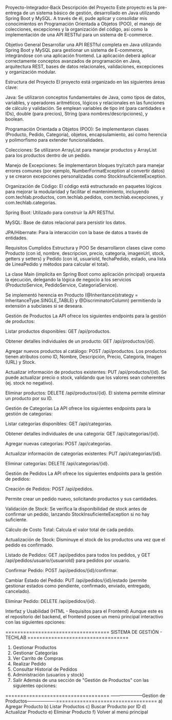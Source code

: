 Proyecto-Integrador-Back
Descripción del Proyecto
Este proyecto es la pre-entrega de un sistema básico de gestión, desarrollado en Java utilizando Spring Boot y MySQL. A través de él, pude aplicar y consolidar mis conocimientos en Programación Orientada a Objetos (POO), el manejo de colecciones, excepciones y la organización del código, así como la implementación de una API RESTful para un sistema de E-commerce.

Objetivo General
Desarrollar una API RESTful completa en Java utilizando Spring Boot y MySQL para gestionar un sistema de E-commerce, integrándose con una aplicación frontend. La aplicación deberá aplicar correctamente conceptos avanzados de programación en Java, arquitectura REST, bases de datos relacionales, validaciones, excepciones y organización modular.

Estructura del Proyecto
El proyecto está organizado en las siguientes áreas clave:

Java: Se utilizaron conceptos fundamentales de Java, como tipos de datos, variables, y operadores aritméticos, lógicos y relacionales en las funciones de cálculo y validación. Se emplean variables de tipo int (para cantidades e IDs), double (para precios), String (para nombres/descripciones), y boolean.

Programación Orientada a Objetos (POO): Se implementaron clases (Producto, Pedido, Categoria), objetos, encapsulamiento, así como herencia y polimorfismo para extender funcionalidades.

Colecciones: Se utilizaron ArrayList para manejar productos y ArrayList<LineaPedido> para los productos dentro de un pedido.

Manejo de Excepciones: Se implementaron bloques try/catch para manejar errores comunes (por ejemplo, NumberFormatException al convertir datos) y se crearon excepciones personalizadas como StockInsuficienteException.

Organización de Código: El código está estructurado en paquetes lógicos para mejorar la modularidad y facilitar el mantenimiento, incluyendo com.techlab.productos, com.techlab.pedidos, com.techlab.excepciones, y com.techlab.categorias.

Spring Boot: Utilizado para construir la API RESTful.

MySQL: Base de datos relacional para persistir los datos.

JPA/Hibernate: Para la interacción con la base de datos a través de entidades.

Requisitos Cumplidos
Estructura y POO
Se desarrollaron clases clave como Producto (con id, nombre, descripcion, precio, categoria, imagenUrl, stock, getters y setters) y Pedido (con id, usuarioId, fechaPedido, estado, una lista de LineaPedido y métodos para calcular el total).

La clase Main (implícita en Spring Boot como aplicación principal) orquesta la ejecución, delegando la lógica de negocio a los servicios (ProductoService, PedidoService, CategoriaService).

Se implementó herencia en Producto (@Inheritance(strategy = InheritanceType.SINGLE_TABLE) y @DiscriminatorColumn) permitiendo la extensión a subclases si se deseara.

Gestión de Productos
La API ofrece los siguientes endpoints para la gestión de productos:

Listar productos disponibles: GET /api/productos.

Obtener detalles individuales de un producto: GET /api/productos/{id}.

Agregar nuevos productos al catálogo: POST /api/productos. Los productos tienen atributos como ID, Nombre, Descripción, Precio, Categoría, Imagen (URL) y Stock.

Actualizar información de productos existentes: PUT /api/productos/{id}. Se puede actualizar precio o stock, validando que los valores sean coherentes (ej. stock no negativo).

Eliminar productos: DELETE /api/productos/{id}. El sistema permite eliminar un producto por su ID.

Gestión de Categorías
La API ofrece los siguientes endpoints para la gestión de categorías:

Listar categorías disponibles: GET /api/categorias.

Obtener detalles individuales de una categoría: GET /api/categorias/{id}.

Agregar nuevas categorías: POST /api/categorias.

Actualizar información de categorías existentes: PUT /api/categorias/{id}.

Eliminar categorías: DELETE /api/categorias/{id}.

Gestión de Pedidos
La API ofrece los siguientes endpoints para la gestión de pedidos:

Creación de Pedidos: POST /api/pedidos.

Permite crear un pedido nuevo, solicitando productos y sus cantidades.

Validación de Stock: Se verifica la disponibilidad de stock antes de confirmar un pedido, lanzando StockInsuficienteException si no hay suficiente.

Cálculo de Costo Total: Calcula el valor total de cada pedido.

Actualización de Stock: Disminuye el stock de los productos una vez que el pedido es confirmado.

Listado de Pedidos: GET /api/pedidos para todos los pedidos, y GET /api/pedidos/usuario/{usuarioId} para pedidos por usuario.

Confirmar Pedido: POST /api/pedidos/{id}/confirmar.

Cambiar Estado del Pedido: PUT /api/pedidos/{id}/estado (permite gestionar estados como pendiente, confirmado, enviado, entregado, cancelado).

Eliminar Pedido: DELETE /api/pedidos/{id}.

Interfaz y Usabilidad (HTML - Requisitos para el Frontend)
Aunque este es el repositorio del backend, el frontend posee un menú principal interactivo con las siguientes opciones:

=================================== SISTEMA DE GESTIÓN - TECHLAB ==================================
1) Gestionar Productos
2) Gestionar Categorías
3) Ver Carrito de Compras
4) Realizar Pedido
5) Consultar Historial de Pedidos
6) Administración (usuarios y stock)
7) Salir
Además de una sección de "Gestión de Productos" con las siguientes opciones:

=================================== ———————Gestion de Productos——————-==================================
a) Agregar Producto
b) Listar Productos
c) Buscar Producto por ID
d) Actualizar Producto
e) Eliminar Producto
f) Volver al menú principal
